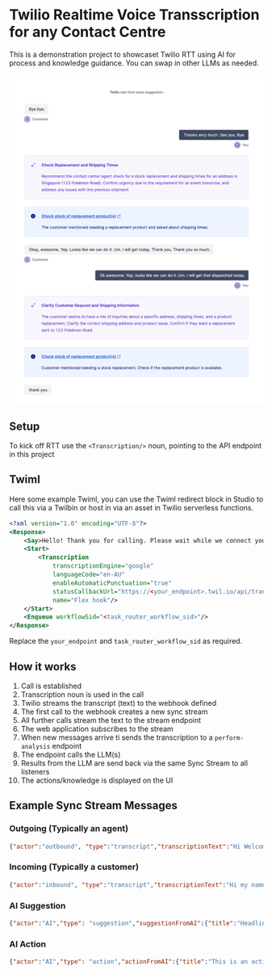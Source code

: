 # Twilio Realtime Voice Transscription for any Contact Centre
This is a demonstration project to showcaset Twilio RTT using AI for process and knowledge guidance. You can swap in other LLMs as needed.

![dashboard](./docs/demo.png)

## Setup
To kick off RTT use the `<Transcription/>` noun, pointing to the API endpoint in this project

## Twiml
Here some example Twiml, you can use the Twiml redirect block in Studio to call this via a Twilbin or host in via an asset in Twilio serverless functions.

```xml
<?xml version="1.0" encoding="UTF-8"?>
<Response>
	<Say>Hello! Thank you for calling. Please wait while we connect you to the next available agent.</Say>
	<Start>
		<Transcription 
			transcriptionEngine="google" 
			languageCode="en-AU" 
			enableAutomaticPunctuation="true"
			statusCallbackUrl="https://<your_endpoint>.twil.io/api/transcriptions-webhook"
			name="Flex hook"/> 
	</Start>
	<Enqueue workflowSid="<task_router_workflow_sid>"/>
</Response>
```

Replace the `your_endpoint` and `task_router_workflow_sid` as required.

## How it works
1. Call is established
2. Transcription noun is used in the call
3. Twilio streams the transcript (text) to the webhook defined
4. The first call to the webhook creates a new sync stream
5. All further calls stream the text to the stream endpoint
6. The web application subscribes to the stream
7. When new messages arrive ti sends the transcription to a `perform-analysis` endpoint
8. The endpoint calls the LLM(s)
9. Results from the LLM are send back via the same Sync Stream to all listeners
10. The actions/knowledge is displayed on the UI

## Example Sync Stream Messages

### Outgoing (Typically an agent)
```json
{"actor":"outbound", "type":"transcript","transcriptionText":"Hi Welcome to ACME corp"}
```

### Incoming (Typically a customer)
```json
{"actor":"inbound", "type":"transcript","transcriptionText":"Hi my name is Jeff"}
```

### AI Suggestion
```json
{"actor":"AI","type": "suggestion","suggestionFromAI":{"title":"Headline statement","suggestion":"This is a longer set of text"}}
```

### AI Action
```json
{"actor":"AI","type": "action","actionFromAI":{"title":"This is an action","description":"This is the detail", "action_url":"https://www.twilio.com", "completed":false}}
```